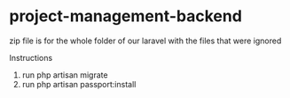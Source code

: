# project-management-backend
zip file is for the whole folder of our laravel with the files that were ignored

Instructions
1. run php artisan migrate
2. run php artisan passport:install
